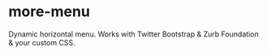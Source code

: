 more-menu
=========

Dynamic horizontal menu.
Works with Twitter Bootstrap & Zurb Foundation & your custom CSS.
